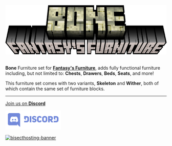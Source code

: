 <center><img src="https://raw.githubusercontent.com/ApexStudios-Dev/.github/refs/heads/master/assets/minecraft/new/fantasyfurniture_bone.png" alt="mod-logo" width="594" height="153"></center>

<br>

**Bone** Furniture set for [**Fantasy's Furniture**](https://modrinth.com/mod/fantasy-furniture), adds fully functional furniture including, but not limited to: **Chests**, **Drawers**, **Beds**, **Seats**, and more!

This furniture set comes with two variants, **Skeleton** and **Wither**, both of which contain the same set of furniture blocks.

---

[Join us on **Discord**](https://discord.apexstudios.dev/)

[<img src="https://raw.githubusercontent.com/ApexStudios-Dev/.github/refs/heads/master/assets/third_party/discord_banner.svg" alt="discord-banner" width="174" height="59">](https://discord.apexstudios.dev/)

[![bisecthosting-banner](https://www.bisecthosting.com/partners/custom-banners/f4d8198a-6c2a-4d86-8d74-1977589e8ef7.webp)](https://www.bisecthosting.com/apexstudios)


